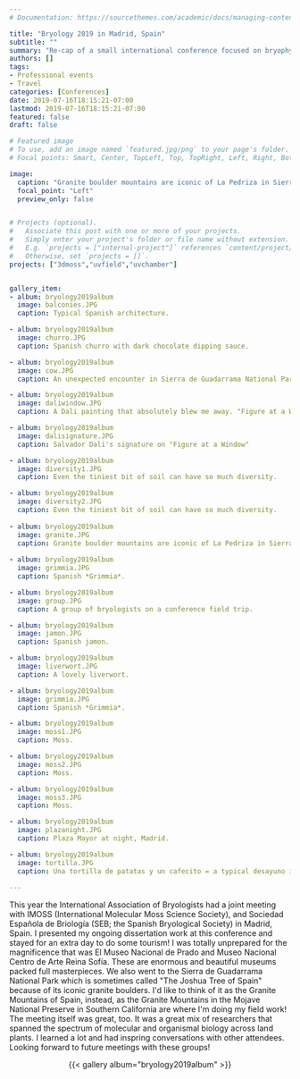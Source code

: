 ```yaml
---
# Documentation: https://sourcethemes.com/academic/docs/managing-content/

title: "Bryology 2019 in Madrid, Spain"
subtitle: ""
summary: "Re-cap of a small international conference focused on bryophyte research."
authors: []
tags: 
- Professional events
- Travel
categories: [Conferences]
date: 2019-07-16T18:15:21-07:00
lastmod: 2019-07-16T18:15:21-07:00
featured: false
draft: false

# Featured image
# To use, add an image named `featured.jpg/png` to your page's folder.
# Focal points: Smart, Center, TopLeft, Top, TopRight, Left, Right, BottomLeft, Bottom, BottomRight.

image: 
  caption: "Granite boulder mountains are iconic of La Pedriza in Sierra de Guadarrama National Park, Spain"
  focal_point: "Left"
  preview_only: false


# Projects (optional).
#   Associate this post with one or more of your projects.
#   Simply enter your project's folder or file name without extension.
#   E.g. `projects = ["internal-project"]` references `content/project/deep-learning/index.md`.
#   Otherwise, set `projects = []`.
projects: ["3dmoss","uvfield","uvchamber"]


gallery_item:
- album: bryology2019album
  image: balconies.JPG
  caption: Typical Spanish architecture.

- album: bryology2019album
  image: churro.JPG
  caption: Spanish churro with dark chocolate dipping sauce.

- album: bryology2019album
  image: cow.JPG
  caption: An unexpected encounter in Sierra de Guadarrama National Park.

- album: bryology2019album
  image: daliwindow.JPG
  caption: A Dali painting that absolutely blew me away. "Figure at a Window", 1925

- album: bryology2019album
  image: dalisignature.JPG
  caption: Salvador Dali's signature on "Figure at a Window"

- album: bryology2019album
  image: diversity1.JPG
  caption: Even the tiniest bit of soil can have so much diversity.

- album: bryology2019album
  image: diversity2.JPG
  caption: Even the tiniest bit of soil can have so much diversity.
  
- album: bryology2019album
  image: granite.JPG
  caption: Granite boulder mountains are iconic of La Pedriza in Sierra de Guadarrama National Park, Spain.
  
- album: bryology2019album
  image: grimmia.JPG
  caption: Spanish *Grimmia*.

- album: bryology2019album
  image: group.JPG
  caption: A group of bryologists on a conference field trip.

- album: bryology2019album
  image: jamon.JPG
  caption: Spanish jamon.

- album: bryology2019album
  image: liverwort.JPG
  caption: A lovely liverwort.

- album: bryology2019album
  image: grimmia.JPG
  caption: Spanish *Grimmia*.

- album: bryology2019album
  image: moss1.JPG
  caption: Moss.

- album: bryology2019album
  image: moss2.JPG
  caption: Moss.

- album: bryology2019album
  image: moss3.JPG
  caption: Moss.

- album: bryology2019album
  image: plazanight.JPG
  caption: Plaza Mayor at night, Madrid.

- album: bryology2019album
  image: tortilla.JPG
  caption: Una tortilla de patatas y un cafecito = a typical desayuno in Madrid. 
  
---
```



<p style="text-align:left;">
This year the International Association of Bryologists had a joint meeting with IMOSS (International Molecular Moss Science Society), and Sociedad Española de Briología (SEB; the Spanish Bryological Society) in Madrid, Spain. I presented my ongoing dissertation work at this conference and stayed for an extra day to do some tourism! I was totally unprepared for the magnificence that was El Museo Nacional de Prado and Museo Nacional Centro de Arte Reina Sofía. These are enormous and beautiful museums packed full masterpieces. We also went to the Sierra de Guadarrama National Park which is sometimes called "The Joshua Tree of Spain" because of its iconic granite boulders. I'd like to think of it as the Granite Mountains of Spain, instead, as the Granite Mountains in the Mojave National Preserve in Southern California are where I'm doing my field work!
The meeting itself was great, too. It was a great mix of researchers that spanned the spectrum of molecular and organismal biology across land plants. I learned a lot and had inspring conversations with other attendees. Looking forward to future meetings with these groups! 
</p>

<p style="text-align:center;">
{{< gallery album="bryology2019album" >}}
</p>
